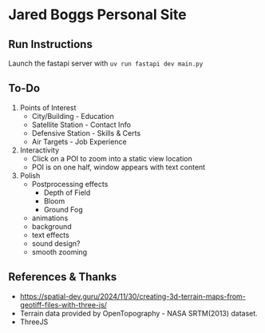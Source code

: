 # Jared Boggs Personal Site

## Run Instructions
Launch the fastapi server with ```uv run fastapi dev main.py```

## To-Do
1. Points of Interest
   - City/Building - Education
   - Satellite Station - Contact Info
   - Defensive Station - Skills & Certs
   - Air Targets - Job Experience
2. Interactivity
   - Click on a POI to zoom into a static view location
   - POI is on one half, window appears with text content
3. Polish
   - Postprocessing effects
     - Depth of Field 
     - Bloom
     - Ground Fog
   - animations
   - background
   - text effects
   - sound design?
   - smooth zooming

## References & Thanks
- https://spatial-dev.guru/2024/11/30/creating-3d-terrain-maps-from-geotiff-files-with-three-js/
- Terrain data provided by OpenTopography - NASA SRTM(2013) dataset.
- ThreeJS
